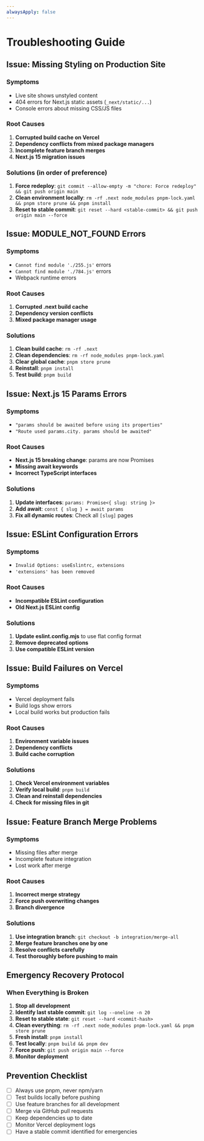 ```yaml
---
alwaysApply: false
---
```


# Troubleshooting Guide

## Issue: Missing Styling on Production Site

### Symptoms

- Live site shows unstyled content
- 404 errors for Next.js static assets (`_next/static/...`)
- Console errors about missing CSS/JS files

### Root Causes

1. **Corrupted build cache on Vercel**
2. **Dependency conflicts from mixed package managers**
3. **Incomplete feature branch merges**
4. **Next.js 15 migration issues**

### Solutions (in order of preference)

1. **Force redeploy**: `git commit --allow-empty -m "chore: Force redeploy" && git push origin main`
2. **Clean environment locally**: `rm -rf .next node_modules pnpm-lock.yaml && pnpm store prune && pnpm install`
3. **Reset to stable commit**: `git reset --hard <stable-commit> && git push origin main --force`

## Issue: MODULE_NOT_FOUND Errors

### Symptoms

- `Cannot find module './255.js'` errors
- `Cannot find module './784.js'` errors
- Webpack runtime errors

### Root Causes

1. **Corrupted .next build cache**
2. **Dependency version conflicts**
3. **Mixed package manager usage**

### Solutions

1. **Clean build cache**: `rm -rf .next`
2. **Clean dependencies**: `rm -rf node_modules pnpm-lock.yaml`
3. **Clear global cache**: `pnpm store prune`
4. **Reinstall**: `pnpm install`
5. **Test build**: `pnpm build`

## Issue: Next.js 15 Params Errors

### Symptoms

- `"params should be awaited before using its properties"`
- `"Route used params.city. params should be awaited"`

### Root Causes

- **Next.js 15 breaking change**: params are now Promises
- **Missing await keywords**
- **Incorrect TypeScript interfaces**

### Solutions

1. **Update interfaces**: `params: Promise<{ slug: string }>`
2. **Add await**: `const { slug } = await params`
3. **Fix all dynamic routes**: Check all `[slug]` pages

## Issue: ESLint Configuration Errors

### Symptoms

- `Invalid Options: useEslintrc, extensions`
- `'extensions' has been removed`

### Root Causes

- **Incompatible ESLint configuration**
- **Old Next.js ESLint config**

### Solutions

1. **Update eslint.config.mjs** to use flat config format
2. **Remove deprecated options**
3. **Use compatible ESLint version**

## Issue: Build Failures on Vercel

### Symptoms

- Vercel deployment fails
- Build logs show errors
- Local build works but production fails

### Root Causes

1. **Environment variable issues**
2. **Dependency conflicts**
3. **Build cache corruption**

### Solutions

1. **Check Vercel environment variables**
2. **Verify local build**: `pnpm build`
3. **Clean and reinstall dependencies**
4. **Check for missing files in git**

## Issue: Feature Branch Merge Problems

### Symptoms

- Missing files after merge
- Incomplete feature integration
- Lost work after merge

### Root Causes

1. **Incorrect merge strategy**
2. **Force push overwriting changes**
3. **Branch divergence**

### Solutions

1. **Use integration branch**: `git checkout -b integration/merge-all`
2. **Merge feature branches one by one**
3. **Resolve conflicts carefully**
4. **Test thoroughly before pushing to main**

## Emergency Recovery Protocol

### When Everything is Broken

1. **Stop all development**
2. **Identify last stable commit**: `git log --oneline -n 20`
3. **Reset to stable state**: `git reset --hard <commit-hash>`
4. **Clean everything**: `rm -rf .next node_modules pnpm-lock.yaml && pnpm store prune`
5. **Fresh install**: `pnpm install`
6. **Test locally**: `pnpm build && pnpm dev`
7. **Force push**: `git push origin main --force`
8. **Monitor deployment**

## Prevention Checklist

- [ ] Always use pnpm, never npm/yarn
- [ ] Test builds locally before pushing
- [ ] Use feature branches for all development
- [ ] Merge via GitHub pull requests
- [ ] Keep dependencies up to date
- [ ] Monitor Vercel deployment logs
- [ ] Have a stable commit identified for emergencies
